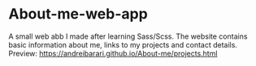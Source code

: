 # About-me-web-app
A small web abb I made after learning Sass/Scss. The website contains basic information about me, links to my projects and contact details.
Preview:
https://andreibarari.github.io/About-me/projects.html
